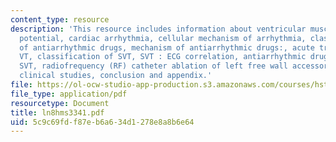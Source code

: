 ```yaml
---
content_type: resource
description: 'This resource includes information about ventricular muscle cell action
  potential, cardiac arrhythmia, cellular mechanism of arrhythmia, classification
  of antiarrhythmic drugs, mechanism of antiarrhythmic drugs:, acute treatement of
  VT, classification of SVT, SVT : ECG correlation, antiarrhythmic drug effects in
  SVT, radiofrequency (RF) catheter ablation of left free wall accessory AV connection,
  clinical studies, conclusion and appendix.'
file: https://ol-ocw-studio-app-production.s3.amazonaws.com/courses/hst-151-principles-of-pharmacology-spring-2005/5c9c69fdf87eb6a634d1278e8a8b6e64_ln8hms3341.pdf
file_type: application/pdf
resourcetype: Document
title: ln8hms3341.pdf
uid: 5c9c69fd-f87e-b6a6-34d1-278e8a8b6e64
---
```

